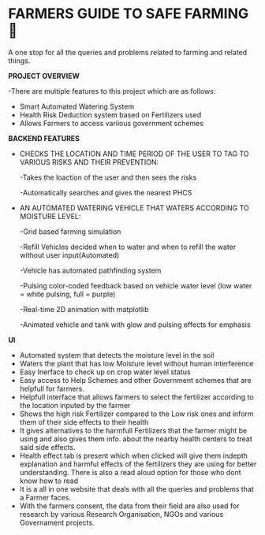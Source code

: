 # FARMERS GUIDE TO SAFE FARMING  🌾

A one stop for all the queries and problems related to farming and related things.

**PROJECT OVERVIEW**

-There are multiple features to this project which are as follows:
  - Smart Automated Watering System 
  - Health Risk Deduction system based on Fertilizers used 
  - Allows Farmers to access variious government schemes 

 
**BACKEND FEATURES**


- CHECKS THE LOCATION AND TIME PERIOD OF THE USER TO TAG TO VARIOUS RISKS AND THEIR PREVENTION:

  -Takes the loaction of the user and then sees the risks
 
  -Automatically searches and gives the nearest PHCS
   

- AN AUTOMATED WATERING VEHICLE THAT WATERS ACCORDING TO MOISTURE LEVEL:
  
  -Grid based farming simulation
  
  -Refill Vehicles decided when to water and when to refill the water without user input(Automated)
  
  -Vehicle has automated pathfinding system
  
  -Pulsing color-coded feedback based on vehicle water level (low water = white pulsing, full = purple)
  
  -Real-time 2D animation with matplotlib
  
  -Animated vehicle and tank with glow and pulsing effects for emphasis





**UI**

- Automated system that detects the moisture level in the soil
- Waters the plant that has low Moisture level without human interference
- Easy Inerface to check up on crop water level status
- Easy access to Help Schemes and other Government schemes that are helpfull for farmers.
- Helpfull interface that allows farmers to select the fertilizer according to the location inputed by the farmer
- Shows the high risk Fertilizer compared to the Low risk ones and inform them of their side effects to their health
- It gives alternatives to the harmfull Fertilizers that the farmer might be using and also gives them info. about the nearby health centers to treat said side effects.
- Health effect tab is present which when clicked will give them indepth explanation and harmful effects of the fertilizers they are using for better understanding. There is also a read aloud option for those who dont know how to read
- It is a all in one website that deals with all the queries and problems that a Farmer faces.
- With the farmers consent, the data from their field are also used for research by various Research Organisation, NGOs and various Governament projects. 
